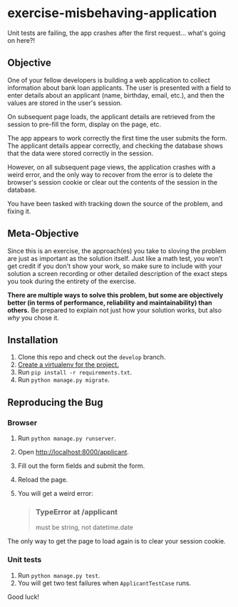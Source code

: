 # exercise-misbehaving-application
Unit tests are failing, the app crashes after the first request... what's going on here?!

## Objective
One of your fellow developers is building a web application to collect information about bank loan applicants.  The user is
  presented with a field to enter details about an applicant (name, birthday, email, etc.), and then the values are stored in
  the user's session.
  
On subsequent page loads, the applicant details are retrieved from the session to pre-fill the form, display on the page, etc.

The app appears to work correctly the first time the user submits the form.  The applicant details appear correctly, and
  checking the database shows that the data were stored correctly in the session.

However, on all subsequent page views, the application crashes with a weird error, and the only way to recover from the
  error is to delete the browser's session cookie or clear out the contents of the session in the database.
  
You have been tasked with tracking down the source of the problem, and fixing it.

## Meta-Objective
Since this is an exercise, the approach(es) you take to sloving the problem are just as important as the solution itself.
  Just like a math test, you won't get credit if you don't show your work, so make sure to include with your solution a screen
  recording or other detailed description of the exact steps you took during the entirety of the exercise.
  
**There are multiple ways to solve this problem, but some are objectively better (in terms of performance, reliability and
  maintainability) than others.**  Be prepared to explain not just how your solution works, but also *why* you chose it.

## Installation
1. Clone this repo and check out the `develop` branch.
2. [Create a virtualenv for the project.](http://virtualenvwrapper.readthedocs.org/en/latest/#introduction)
3. Run `pip install -r requirements.txt`.
4. Run `python manage.py migrate`.

## Reproducing the Bug
### Browser
1. Run `python manage.py runserver`.
2. Open <http://localhost:8000/applicant>.
3. Fill out the form fields and submit the form.
4. Reload the page.
5. You will get a weird error:

    > ### TypeError at /applicant  
    > must be string, not datetime.date
     
The only way to get the page to load again is to clear your session cookie.
    
### Unit tests
1. Run `python manage.py test`.
2. You will get two test failures when `ApplicantTestCase` runs.

Good luck!
